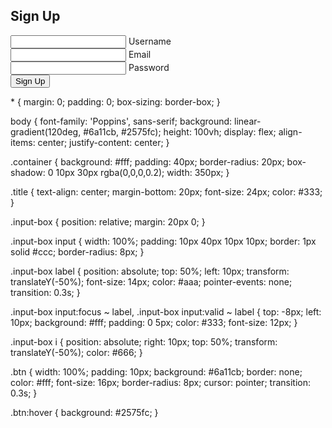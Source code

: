 <!DOCTYPE html>
<html lang="en">
<head>
  <meta charset="UTF-8">
  <meta name="viewport" content="width=device-width, initial-scale=1.0">
  <title>Login / Signup</title>
  <link rel="stylesheet" href="style.css">
  <link href="https://unpkg.com/boxicons@2.1.4/css/boxicons.min.css" rel="stylesheet">
</head>
<body>
  <div class="container">
    <div class="form-box register">
      <h2 class="title animation" style="--i:17;--j:0">Sign Up</h2>
      <form action="#">
        <div class="input-box animation" style="--i:18;--j:1">
          <input type="text" required>
          <label>Username</label>
          <i class="bx bxs-user"></i>
        </div>
        <div class="input-box animation" style="--i:19;--j:2">
          <input type="email" required>
          <label>Email</label>
          <i class="bx bxs-envelope"></i>
        </div>
        <div class="input-box animation" style="--i:20;--j:3">
          <input type="password" required>
          <label>Password</label>
          <i class="bx bxs-lock-alt"></i>
        </div>
        <button type="submit" class="btn animation" style="--i:21;--j:4">Sign Up</button>
      </form>
    </div>
  </div>
</body>
</html>
* {
  margin: 0;
  padding: 0;
  box-sizing: border-box;
}

body {
  font-family: 'Poppins', sans-serif;
  background: linear-gradient(120deg, #6a11cb, #2575fc);
  height: 100vh;
  display: flex;
  align-items: center;
  justify-content: center;
}

.container {
  background: #fff;
  padding: 40px;
  border-radius: 20px;
  box-shadow: 0 10px 30px rgba(0,0,0,0.2);
  width: 350px;
}

.title {
  text-align: center;
  margin-bottom: 20px;
  font-size: 24px;
  color: #333;
}

.input-box {
  position: relative;
  margin: 20px 0;
}

.input-box input {
  width: 100%;
  padding: 10px 40px 10px 10px;
  border: 1px solid #ccc;
  border-radius: 8px;
}

.input-box label {
  position: absolute;
  top: 50%;
  left: 10px;
  transform: translateY(-50%);
  font-size: 14px;
  color: #aaa;
  pointer-events: none;
  transition: 0.3s;
}

.input-box input:focus ~ label,
.input-box input:valid ~ label {
  top: -8px;
  left: 10px;
  background: #fff;
  padding: 0 5px;
  color: #333;
  font-size: 12px;
}

.input-box i {
  position: absolute;
  right: 10px;
  top: 50%;
  transform: translateY(-50%);
  color: #666;
}

.btn {
  width: 100%;
  padding: 10px;
  background: #6a11cb;
  border: none;
  color: #fff;
  font-size: 16px;
  border-radius: 8px;
  cursor: pointer;
  transition: 0.3s;
}

.btn:hover {
  background: #2575fc;
}
